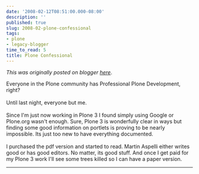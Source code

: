 ```yaml
---
date: '2008-02-12T08:51:00.000-08:00'
description: ''
published: true
slug: 2008-02-plone-confessional
tags:
- plone
- legacy-blogger
time_to_read: 5
title: Plone Confessional
---
```


*This was originally posted on blogger [here](https://pydanny.blogspot.com/2008/02/plone-confessional.html)*.

Everyone in the Plone community has Professional Plone Development, right?<br /><br />Until last night, everyone but me.<br /><br />Since I'm just now working in Plone 3 I found simply using Google or Plone.org wasn't enough.  Sure, Plone 3 is wonderfully clear in ways but finding some good information on portlets is proving to be nearly impossible.  Its just too new to have everything documented.<br /><br />I purchased the pdf version and started to read.  Martin Aspelli either writes good or has good editors. No matter, its good stuff.  And once I get paid for my Plone 3 work I'll see some trees killed so I can have a paper version.

---

